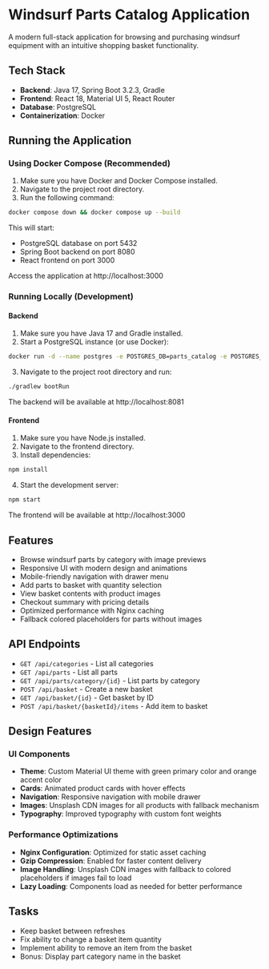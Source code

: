 # Windsurf Parts Catalog Application

A modern full-stack application for browsing and purchasing windsurf equipment with an intuitive shopping basket functionality.

## Tech Stack

- **Backend**: Java 17, Spring Boot 3.2.3, Gradle
- **Frontend**: React 18, Material UI 5, React Router
- **Database**: PostgreSQL
- **Containerization**: Docker

## Running the Application

### Using Docker Compose (Recommended)

1. Make sure you have Docker and Docker Compose installed.
2. Navigate to the project root directory.
3. Run the following command:

```bash
docker compose down && docker compose up --build
```

This will start:
- PostgreSQL database on port 5432
- Spring Boot backend on port 8080
- React frontend on port 3000

Access the application at http://localhost:3000

### Running Locally (Development)

#### Backend

1. Make sure you have Java 17 and Gradle installed.
2. Start a PostgreSQL instance (or use Docker):

```bash
docker run -d --name postgres -e POSTGRES_DB=parts_catalog -e POSTGRES_USER=postgres -e POSTGRES_PASSWORD=postgres -p 5432:5432 postgres:15-alpine
```

3. Navigate to the project root directory and run:

```bash
./gradlew bootRun
```

The backend will be available at http://localhost:8081

#### Frontend

1. Make sure you have Node.js installed.
2. Navigate to the frontend directory.
3. Install dependencies:

```bash
npm install
```

4. Start the development server:

```bash
npm start
```

The frontend will be available at http://localhost:3000

## Features

- Browse windsurf parts by category with image previews
- Responsive UI with modern design and animations
- Mobile-friendly navigation with drawer menu
- Add parts to basket with quantity selection
- View basket contents with product images
- Checkout summary with pricing details
- Optimized performance with Nginx caching
- Fallback colored placeholders for parts without images

## API Endpoints

- `GET /api/categories` - List all categories
- `GET /api/parts` - List all parts
- `GET /api/parts/category/{id}` - List parts by category
- `POST /api/basket` - Create a new basket
- `GET /api/basket/{id}` - Get basket by ID
- `POST /api/basket/{basketId}/items` - Add item to basket

## Design Features

### UI Components
- **Theme**: Custom Material UI theme with green primary color and orange accent color
- **Cards**: Animated product cards with hover effects
- **Navigation**: Responsive navigation with mobile drawer
- **Images**: Unsplash CDN images for all products with fallback mechanism
- **Typography**: Improved typography with custom font weights

### Performance Optimizations
- **Nginx Configuration**: Optimized for static asset caching
- **Gzip Compression**: Enabled for faster content delivery
- **Image Handling**: Unsplash CDN images with fallback to colored placeholders if images fail to load
- **Lazy Loading**: Components load as needed for better performance

## Tasks
- Keep basket between refreshes
- Fix ability to change a basket item quantity
- Implement ability to remove an item from the basket
- Bonus: Display part category name in the basket